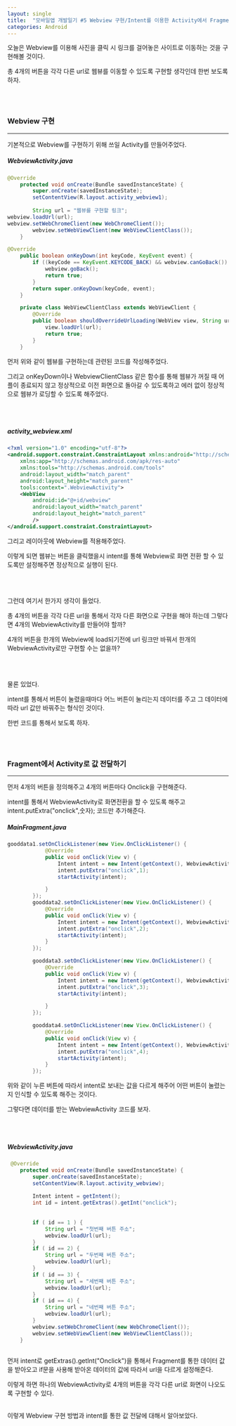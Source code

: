 ```yaml
---
layout: single
title:  "모바일앱 개발일기 #5 Webview 구현/Intent를 이용한 Activity에서 Fragment로 데이터전달"
categories: Android
---
```


오늘은 Webview를 이용해 사진을 클릭 시 링크를 걸어놓은 사이트로 이동하는 것을 구현해볼 것이다.

총 4개의 버튼을 각각 다른 url로 웹뷰를 이동할 수 있도록 구현할 생각인데 한번 보도록 하자.

 <br/><br/>

### Webview 구현

---

기본적으로 Webview를 구현하기 위해 쓰일 Activity를 만들어주었다.

  
##### WebviewActivity.java

```java
@Override
    protected void onCreate(Bundle savedInstanceState) {
        super.onCreate(savedInstanceState);
        setContentView(R.layout.activity_webview1);
        
        String url = "웹뷰를 구현할 링크";
webview.loadUrl(url);
webview.setWebChromeClient(new WebChromeClient());
        webview.setWebViewClient(new WebViewClientClass());
    }

@Override
    public boolean onKeyDown(int keyCode, KeyEvent event) {
        if ((keyCode == KeyEvent.KEYCODE_BACK) && webview.canGoBack()) {
            webview.goBack();
            return true;
        }
        return super.onKeyDown(keyCode, event);
    }

    private class WebViewClientClass extends WebViewClient {
        @Override
        public boolean shouldOverrideUrlLoading(WebView view, String url) {
            view.loadUrl(url);
            return true;
        }
    }
```

먼저 위와 같이 웹뷰를 구현하는데 관련된 코드를 작성해주었다.

그리고 onKeyDown이나 WebviewClientClass 같은 함수를 통해 웹뷰가 꺼질 때 어플이 종료되지 않고 정상적으로 이전 화면으로 돌아갈 수 있도록하고 에러 없이 정상적으로 웹뷰가 로딩할 수 있도록 해주었다.

 <br/><br/>

##### activity_webview.xml

```xml
<?xml version="1.0" encoding="utf-8"?>
<android.support.constraint.ConstraintLayout xmlns:android="http://schemas.android.com/apk/res/android"
    xmlns:app="http://schemas.android.com/apk/res-auto"
    xmlns:tools="http://schemas.android.com/tools"
    android:layout_width="match_parent"
    android:layout_height="match_parent"
    tools:context=".WebviewActivity">
    <WebView
        android:id="@+id/webview"
        android:layout_width="match_parent"
        android:layout_height="match_parent"
        />
</android.support.constraint.ConstraintLayout>
```

그리고 레이아웃에 Webview를 적용해주었다.

이렇게 되면 웹뷰는 버튼을 클릭했을시 intent를 통해  Webview로 화면 전환 할 수 있도록만 설정해주면 정상적으로 실행이 된다.

 <br/><br/>

그런데 여기서 한가지 생각이 들었다.

총 4개의 버튼을 각각 다른 url을 통해서 각자 다른 화면으로 구현을 해야 하는데 그렇다면 4개의 WebviewActivity를 만들어야 할까?

4개의 버튼을 한개의 Webview에 load되기전에 url 링크만 바꿔서 한개의 WebviewActivity로만 구현할 수는 없을까?

 <br/><br/>

물론 있었다.

intent를 통해서 버튼이 눌렸을때마다 어느 버튼이 눌리는지 데이터를 주고 그 데이터에 따라 url 값만 바꿔주는 형식인 것이다.

한번 코드를 통해서 보도록 하자.

 <br/><br/>

### Fragment에서 Activity로 값 전달하기

---

먼저 4개의 버튼을 정의해주고 4개의 버튼마다 Onclick을 구현해준다.

intent를 통해서 WebviewActivity로 화면전환을 할 수 있도록 해주고 intent.putExtra("onclick",숫자); 코드만 추가해준다.

##### MainFragment.java

```java
gooddata1.setOnClickListener(new View.OnClickListener() {
            @Override
            public void onClick(View v) {
                Intent intent = new Intent(getContext(), WebviewActivity.class);
                intent.putExtra("onclick",1);
                startActivity(intent);

            }
        });
        gooddata2.setOnClickListener(new View.OnClickListener() {
            @Override
            public void onClick(View v) {
                Intent intent = new Intent(getContext(), WebviewActivity.class);
                intent.putExtra("onclick",2);
                startActivity(intent);
            }
        });

        gooddata3.setOnClickListener(new View.OnClickListener() {
            @Override
            public void onClick(View v) {
                Intent intent = new Intent(getContext(), WebviewActivity.class);
                intent.putExtra("onclick",3);
                startActivity(intent);

            }
        });

        gooddata4.setOnClickListener(new View.OnClickListener() {
            @Override
            public void onClick(View v) {
                Intent intent = new Intent(getContext(), WebviewActivity.class);
                intent.putExtra("onclick",4);
                startActivity(intent);
            }
        });
```

위와 같이 누른 버튼에 따라서 intent로 보내는 값을 다르게 해주어 어떤 버튼이 눌렸는지 인식할 수 있도록 해주는 것이다.

그렇다면 데이터를 받는 WebviewActivity 코드를 보자.

<br/><br/>

##### WebviewActivity.java

```java
 @Override
    protected void onCreate(Bundle savedInstanceState) {
        super.onCreate(savedInstanceState);
        setContentView(R.layout.activity_webview);
        
        Intent intent = getIntent();
        int id = intent.getExtras().getInt("onclick");
        
        
        if ( id == 1 ) {
            String url = "첫번째 버튼 주소";
            webview.loadUrl(url);
        }
        if ( id == 2) {
            String url = "두번째 버튼 주소";
            webview.loadUrl(url);
        }
        if ( id == 3) {
            String url = "세번째 버튼 주소";
            webview.loadUrl(url);
        }
        if ( id == 4) {
            String url = "네번째 버튼 주소";
            webview.loadUrl(url);
        }
        webview.setWebChromeClient(new WebChromeClient());
        webview.setWebViewClient(new WebViewClientClass());
    }
            
```

먼저 intent로 getExtras().getInt("Onclick")을 통해서 Fragment를 통한 데이터 값을 받아오고 if문을 사용해 받아온 데이터의 값에 따라서 url을 다르게 설정해준다.

이렇게 하면 하나의 WebviewActivity로 4개의 버튼을 각각 다른 url로 화면이 나오도록 구현할 수 있다.
<br/><br/>

이렇게 Webview 구현 방법과 intent를 통한 값 전달에 대해서 알아보았다.
